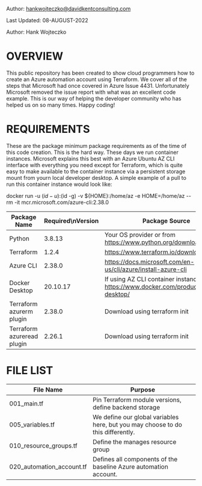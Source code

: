 Author: hankwojteczko@davidkentconsulting.com

Last Updated: 08-AUGUST-2022

Author: Hank Wojteczko

OVERVIEW
========
This public repository has been created to show cloud programmers how to create an Azure
automation account using Terraform. We cover all of the steps that Microsoft had once
covered in Azure Issue 4431. Unfortunately Microsoft removed the issue report with
what was an excellent code example. This is our way of helping the developer community
who has helped us on so many times. Happy coding!

REQUIREMENTS
============
These are the package minimum package requirements as of the time of this code creation.
This is the hard way. These days we run container instances. Microsoft explains this best
with an Azure Ubuntu AZ CLI interface with everything you need except for Terraform,
which is quite easy to make available to the container instance via a persistent
storage mount from yourn local developer desktop. A simple example of a pull to run this
container instance would look like:

docker run -u $(id -u):$(id -g) -v ${HOME}:/home/az -e HOME=/home/az --rm -it mcr.microsoft.com/azure-cli:2.38.0

| Package Name                   | Required\nVersion | Package Source                                                                      |
|--------------------------------|-------------------|-------------------------------------------------------------------------------------|
| Python                         | 3.8.13            | Your OS provider or from https://www.python.org/downloads/                          |
| Terraform                      | 1.2.4             | https://www.terraform.io/downloads                                                  |
| Azure CLI                      | 2.38.0            | https://docs.microsoft.com/en-us/cli/azure/install-azure-cli                        |
| Docker Desktop                 | 20.10.17          | If using AZ CLI container instance, https://www.docker.com/products/docker-desktop/ |
| Terraform azurerm plugin       | 2.38.0            | Download using terraform init                                                       |
| Terraform azureread plugin     | 2.26.1            | Download using terraform init                                                       |

FILE LIST
=========
| File Name                 | Purpose                                                                        |
|---------------------------|--------------------------------------------------------------------------------|
| 001_main.tf               | Pin Terraform module versions, define backend storage                          |
| 005_variables.tf          | We define our global variables here, but you may choose to do this differently.|
| 010_resource_groups.tf    | Define the manages resource group                                              |
| 020_automation_account.tf | Defines all components of the baseline Azure automation account.               |

